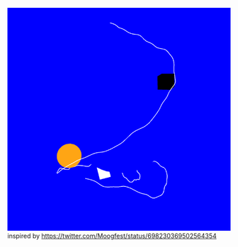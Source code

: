 ![preview](preview.gif?raw=true "preview")
inspired by https://twitter.com/Moogfest/status/698230369502564354
